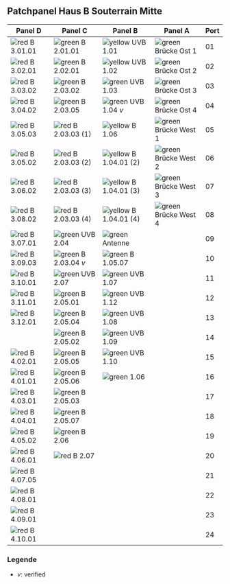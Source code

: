 ## Patchpanel Haus B Souterrain Mitte

[ri]: https://upload.wikimedia.org/wikipedia/commons/thumb/8/82/Decrease.svg/16px-Decrease.svg.png "red"
[yi]: https://upload.wikimedia.org/wikipedia/commons/thumb/9/91/YellowDwn.svg/16px-YellowDwn.svg.png "yellow"
[gi]: https://upload.wikimedia.org/wikipedia/commons/thumb/9/92/Decrease_Positive.svg/16px-Decrease_Positive.svg.png "green"

| Panel D               | Panel C               | Panel B               | Panel A               | Port  |
| --------------------- | --------------------- | --------------------- | --------------------- | ----- |
| ![][ri] B 3.01.01     | ![][gi] B 2.01.01     | ![][yi] UVB 1.01      | ![][gi] Brücke Ost 1  | 01    |
| ![][ri] B 3.02.01     | ![][gi] B 2.02.01     | ![][yi] UVB 1.02      | ![][gi] Brücke Ost 2  | 02    |
| ![][ri] B 3.03.02     | ![][gi] B 2.03.02     | ![][gi] UVB 1.03      | ![][gi] Brücke Ost 3  | 03    |
| ![][ri] B 3.04.02     | ![][gi] B 2.03.05     | ![][gi] UVB 1.04 *v*  | ![][gi] Brücke Ost 4  | 04    |
| ![][ri] B 3.05.03     | ![][ri] B 2.03.03 (1) | ![][yi] B 1.06        | ![][gi] Brücke West 1 | 05    |
| ![][ri] B 3.05.02     | ![][ri] B 2.03.03 (2) | ![][yi] B 1.04.01 (2) | ![][gi] Brücke West 2 | 06    |
| ![][ri] B 3.06.02     | ![][ri] B 2.03.03 (3) | ![][yi] B 1.04.01 (3) | ![][gi] Brücke West 3 | 07    |
| ![][ri] B 3.08.02     | ![][ri] B 2.03.03 (4) | ![][yi] B 1.04.01 (4) | ![][gi] Brücke West 4 | 08    |
| ![][ri] B 3.07.01     | ![][gi] UVB 2.04      | ![][gi] Antenne       |                       | 09    |
| ![][ri] B 3.09.03     | ![][gi] B 2.03.04 *v* | ![][gi] B 1.05.07     |                       | 10    |
| ![][ri] B 3.10.01     | ![][gi] UVB 2.07      | ![][gi] UVB 1.07      |                       | 11    |
| ![][ri] B 3.11.01     | ![][gi] B 2.05.01     | ![][gi] UVB 1.12      |                       | 12    |
| ![][ri] B 3.12.01     | ![][gi] B 2.05.04     | ![][gi] UVB 1.08      |                       | 13    |
|                       | ![][gi] B 2.05.02     | ![][gi] UVB 1.09      |                       | 14    |
| ![][ri] B 4.02.01     | ![][gi] B 2.05.05     | ![][gi] UVB 1.10      |                       | 15    |
| ![][ri] B 4.01.01     | ![][gi] B 2.05.06     | ![][gi] 1.06          |                       | 16    |
| ![][ri] B 4.03.01     | ![][gi] B 2.05.03     |                       |                       | 17    |
| ![][ri] B 4.04.01     | ![][gi] B 2.05.07     |                       |                       | 18    |
| ![][ri] B 4.05.02     | ![][gi] B 2.06        |                       |                       | 19    |
| ![][ri] B 4.06.01     | ![][ri] B 2.07        |                       |                       | 20    |
| ![][ri] B 4.07.05     |                       |                       |                       | 21    |
| ![][ri] B 4.08.01     |                       |                       |                       | 22    |
| ![][ri] B 4.09.01     |                       |                       |                       | 23    |
| ![][ri] B 4.10.01     |                       |                       |                       | 24    |

### Legende

* *v*: verified
